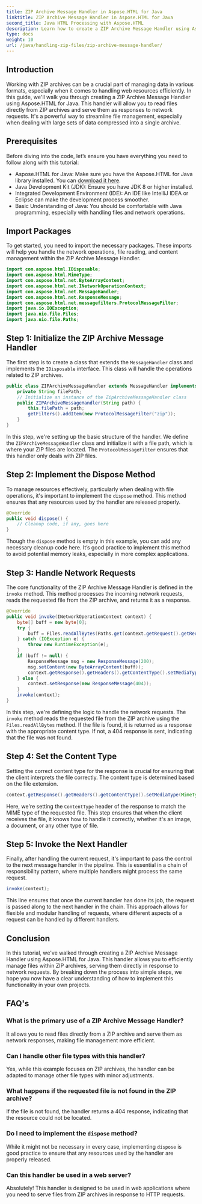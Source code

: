 ```yaml
---
title: ZIP Archive Message Handler in Aspose.HTML for Java
linktitle: ZIP Archive Message Handler in Aspose.HTML for Java
second_title: Java HTML Processing with Aspose.HTML
description: Learn how to create a ZIP Archive Message Handler using Aspose.HTML for Java. This guide breaks down each step to help you efficiently manage and serve files from ZIP archives.
type: docs
weight: 10
url: /java/handling-zip-files/zip-archive-message-handler/
---
```

## Introduction
Working with ZIP archives can be a crucial part of managing data in various formats, especially when it comes to handling web resources efficiently. In this guide, we'll walk you through creating a ZIP Archive Message Handler using Aspose.HTML for Java. This handler will allow you to read files directly from ZIP archives and serve them as responses to network requests. It's a powerful way to streamline file management, especially when dealing with large sets of data compressed into a single archive.
## Prerequisites
Before diving into the code, let’s ensure you have everything you need to follow along with this tutorial:
- Aspose.HTML for Java: Make sure you have the Aspose.HTML for Java library installed. You can [download it here](https://releases.aspose.com/html/java/).
- Java Development Kit (JDK): Ensure you have JDK 8 or higher installed.
- Integrated Development Environment (IDE): An IDE like IntelliJ IDEA or Eclipse can make the development process smoother.
- Basic Understanding of Java: You should be comfortable with Java programming, especially with handling files and network operations.

## Import Packages
To get started, you need to import the necessary packages. These imports will help you handle the network operations, file reading, and content management within the ZIP Archive Message Handler.
```java
import com.aspose.html.IDisposable;
import com.aspose.html.MimeType;
import com.aspose.html.net.ByteArrayContent;
import com.aspose.html.net.INetworkOperationContext;
import com.aspose.html.net.MessageHandler;
import com.aspose.html.net.ResponseMessage;
import com.aspose.html.net.messagefilters.ProtocolMessageFilter;
import java.io.IOException;
import java.nio.file.Files;
import java.nio.file.Paths;
```
## Step 1: Initialize the ZIP Archive Message Handler
The first step is to create a class that extends the `MessageHandler` class and implements the `IDisposable` interface. This class will handle the operations related to ZIP archives.

```java
public class ZIPArchiveMessageHandler extends MessageHandler implements IDisposable {
    private String filePath;
    // Initialize an instance of the ZipArchiveMessageHandler class
    public ZIPArchiveMessageHandler(String path) {
        this.filePath = path;
        getFilters().addItem(new ProtocolMessageFilter("zip"));
    }
}
```

In this step, we're setting up the basic structure of the handler. We define the `ZIPArchiveMessageHandler` class and initialize it with a file path, which is where your ZIP files are located. The `ProtocolMessageFilter` ensures that this handler only deals with ZIP files.
## Step 2: Implement the Dispose Method
To manage resources effectively, particularly when dealing with file operations, it's important to implement the `dispose` method. This method ensures that any resources used by the handler are released properly.

```java
@Override
public void dispose() {
    // Cleanup code, if any, goes here
}
```

Though the `dispose` method is empty in this example, you can add any necessary cleanup code here. It’s good practice to implement this method to avoid potential memory leaks, especially in more complex applications.
## Step 3: Handle Network Requests
The core functionality of the ZIP Archive Message Handler is defined in the `invoke` method. This method processes the incoming network requests, reads the requested file from the ZIP archive, and returns it as a response.

```java
@Override
public void invoke(INetworkOperationContext context) {
    byte[] buff = new byte[0];
    try {
        buff = Files.readAllBytes(Paths.get(context.getRequest().getRequestUri().getPathname().trim()));
    } catch (IOException e) {
        throw new RuntimeException(e);
    }
    if (buff != null) {
        ResponseMessage msg = new ResponseMessage(200);
        msg.setContent(new ByteArrayContent(buff));
        context.getResponse().getHeaders().getContentType().setMediaType(MimeType.fromFileExtension(context.getRequest().getRequestUri().getPathname()));
    } else {
        context.setResponse(new ResponseMessage(404));
    }
    invoke(context);
}
```

In this step, we're defining the logic to handle the network requests. The `invoke` method reads the requested file from the ZIP archive using the `Files.readAllBytes` method. If the file is found, it is returned as a response with the appropriate content type. If not, a 404 response is sent, indicating that the file was not found.
## Step 4: Set the Content Type
Setting the correct content type for the response is crucial for ensuring that the client interprets the file correctly. The content type is determined based on the file extension.

```java
context.getResponse().getHeaders().getContentType().setMediaType(MimeType.fromFileExtension(context.getRequest().getRequestUri().getPathname()));
```

Here, we're setting the `ContentType` header of the response to match the MIME type of the requested file. This step ensures that when the client receives the file, it knows how to handle it correctly, whether it's an image, a document, or any other type of file.
## Step 5: Invoke the Next Handler
Finally, after handling the current request, it's important to pass the control to the next message handler in the pipeline. This is essential in a chain of responsibility pattern, where multiple handlers might process the same request.

```java
invoke(context);
```

This line ensures that once the current handler has done its job, the request is passed along to the next handler in the chain. This approach allows for flexible and modular handling of requests, where different aspects of a request can be handled by different handlers.

## Conclusion
In this tutorial, we've walked through creating a ZIP Archive Message Handler using Aspose.HTML for Java. This handler allows you to efficiently manage files within ZIP archives, serving them directly in response to network requests. By breaking down the process into simple steps, we hope you now have a clear understanding of how to implement this functionality in your own projects.
## FAQ's
### What is the primary use of a ZIP Archive Message Handler?  
It allows you to read files directly from a ZIP archive and serve them as network responses, making file management more efficient.
### Can I handle other file types with this handler?  
Yes, while this example focuses on ZIP archives, the handler can be adapted to manage other file types with minor adjustments.
### What happens if the requested file is not found in the ZIP archive?  
If the file is not found, the handler returns a 404 response, indicating that the resource could not be located.
### Do I need to implement the `dispose` method?  
While it might not be necessary in every case, implementing `dispose` is good practice to ensure that any resources used by the handler are properly released.
### Can this handler be used in a web server?  
Absolutely! This handler is designed to be used in web applications where you need to serve files from ZIP archives in response to HTTP requests.

